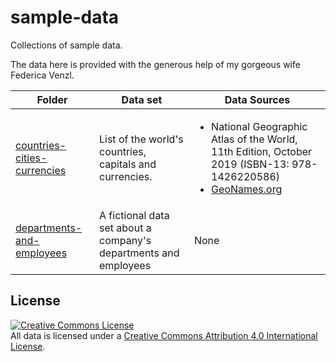 # sample-data
Collections of sample data.

The data here is provided with the generous help of my gorgeous wife Federica Venzl.

| Folder            | Data set        | Data Sources              |
| ----------------- | --------------- | ------------------------- |
| [countries-cities-currencies](./countries-cities-currencies) | List of the world's countries, capitals and currencies. | <ul><li>National Geographic Atlas of the World, 11th Edition, October 2019 (ISBN-13: 978-1426220586)</li><li>[GeoNames.org](https://www.geonames.org/)</li></ul> |
| [departments-and-employees](./departments-and-employees) | A fictional data set about a company's departments and employees | None |

## License
<a rel="license" href="http://creativecommons.org/licenses/by/4.0/"><img alt="Creative Commons License" style="border-width:0" src="https://i.creativecommons.org/l/by/4.0/88x31.png" /></a><br />All data is licensed under a <a rel="license" href="http://creativecommons.org/licenses/by/4.0/">Creative Commons Attribution 4.0 International License</a>.
